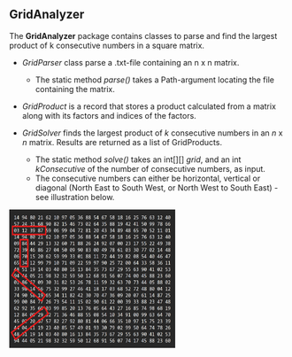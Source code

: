 ## GridAnalyzer 

The **GridAnalyzer** package contains classes to parse and find the largest product of k consecutive numbers in a square matrix.
  
- *GridParser* class parse a .txt-file containing an n x n matrix. 
  - The static method *parse()* takes a Path-argument locating the file containing the matrix.
  
- *GridProduct* is a record that stores a product calculated from a matrix along with its factors and indices of the factors.
  
- *GridSolver* finds the largest product of *k* consecutive numbers in an *n* x *n* matrix. Results are returned as a list of GridProducts.
  - The static method *solve()* takes an int[][] *grid*, and an int *kConsecutive* of the number of consecutive numbers,  as input.   
  - The consecutive numbers can either be horizontal, vertical or diagonal (North East to South West, or North West to South East) - see illustration below.


<img src="illustration.png" alt="How consecutive numbers are calculated" width="300" height="250" />
